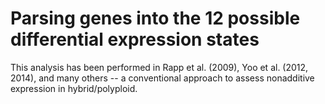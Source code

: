 # Parsing genes into the 12 possible differential expression states
This analysis has been performed in Rapp et al. (2009), Yoo et al. (2012, 2014), and many others -- a conventional approach to assess nonadditive expression in hybrid/polyploid.

